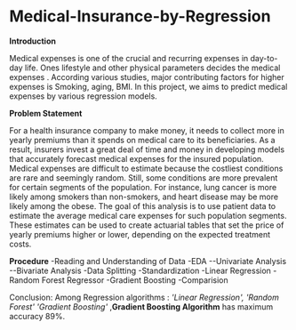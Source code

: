 # Medical-Insurance-by-Regression

**Introduction**

Medical expenses is one of the crucial and recurring expenses in day-to-day life. Ones lifestyle and other physical parameters decides the medical expenses . According various studies, major contributing factors for higher expenses is Smoking, aging, BMI. In this project, we aims to predict medical expenses by various regression models.

**Problem Statement**

For a health insurance company to make money, it needs to collect more in yearly premiums than it spends on medical care to its beneficiaries. As a result, insurers invest a great deal of time and money in developing models that accurately forecast medical expenses for the insured population.
Medical expenses are difficult to estimate because the costliest conditions are rare and seemingly random. Still, some conditions are more prevalent for certain segments of the population. For instance, lung cancer is more likely among smokers than non-smokers, and heart disease may be more likely among the obese.
The goal of this analysis is to use patient data to estimate the average medical care expenses for such population segments. These estimates can be used to create actuarial tables that set the price of yearly premiums higher or lower, depending on the expected treatment costs.

**Procedure**
-Reading and Understanding of Data
-EDA
--Univariate Analysis
--Bivariate Analysis
-Data Splitting
-Standardization
-Linear Regression
-Random Forest Regressor
-Gradient Boosting
-Comparision

Conclusion:
Among Regression algorithms : *'Linear Regression', 'Random Forest' 'Gradient Boosting'* ,**Gradient Boosting Algorithm** has maximum accuracy 89%.
